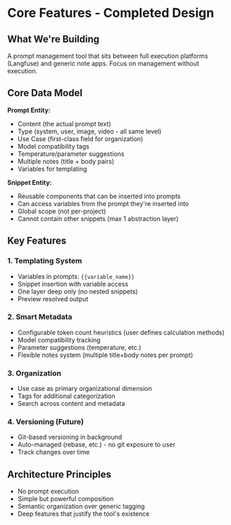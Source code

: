 # Core Features - Completed Design

## What We're Building
A prompt management tool that sits between full execution platforms (Langfuse) and generic note apps. Focus on management without execution.

## Core Data Model
**Prompt Entity:**
- Content (the actual prompt text)
- Type (system, user, image, video - all same level)
- Use Case (first-class field for organization)
- Model compatibility tags
- Temperature/parameter suggestions
- Multiple notes (title + body pairs)
- Variables for templating

**Snippet Entity:**
- Reusable components that can be inserted into prompts
- Can access variables from the prompt they're inserted into
- Global scope (not per-project)
- Cannot contain other snippets (max 1 abstraction layer)

## Key Features

### 1. Templating System
- Variables in prompts: `{{variable_name}}`
- Snippet insertion with variable access
- One layer deep only (no nested snippets)
- Preview resolved output

### 2. Smart Metadata
- Configurable token count heuristics (user defines calculation methods)
- Model compatibility tracking
- Parameter suggestions (temperature, etc.)
- Flexible notes system (multiple title+body notes per prompt)

### 3. Organization
- Use case as primary organizational dimension
- Tags for additional categorization
- Search across content and metadata

### 4. Versioning (Future)
- Git-based versioning in background
- Auto-managed (rebase, etc.) - no git exposure to user
- Track changes over time

## Architecture Principles
- No prompt execution
- Simple but powerful composition
- Semantic organization over generic tagging
- Deep features that justify the tool's existence